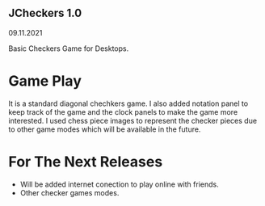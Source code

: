 ## JCheckers 1.0

09.11.2021

Basic Checkers Game for Desktops.

# Game Play
It is a standard diagonal chechkers game. I also added notation panel to keep track of the game and the clock panels to make the game more interested. 
I used chess piece images to represent the checker pieces due to other game modes which will be available in the future.

# For The Next Releases
- Will be added internet conection to play online with friends.
- Other checker games modes.

